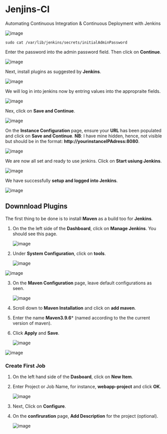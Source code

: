 # Jenjins-CI
Automating Continuous Integration &amp; Continuous Deployment with Jenkins 

![image](https://github.com/JonesKwameOsei/Jenjins-CI/assets/81886509/90693f6d-b199-4354-bd66-a270720bba49)

```
sudo cat /var/lib/jenkins/secrets/initialAdminPassword
```
Enter the password into the admin password field.
Then click on **Continue**. <p>
![image](https://github.com/JonesKwameOsei/Jenjins-CI/assets/81886509/13b86fb8-8955-498c-b169-ab9f6980ab4c)

Next, install plugins as suggested by **Jenkins**.<p>
![image](https://github.com/JonesKwameOsei/Jenjins-CI/assets/81886509/b0502344-7ec4-42dc-9a25-4347ee0e87e8)<p>

We will log in into jenkins now by entring values into the appropraite fields. <p>
![image](https://github.com/JonesKwameOsei/Jenjins-CI/assets/81886509/68bd2522-1b95-4111-810d-c44c189e3bad)<p>

Nex, click on **Save and Continue**.<p>
![image](https://github.com/JonesKwameOsei/Jenjins-CI/assets/81886509/73af3be9-3e5b-42f6-8aa4-ddb34b2919d7)<p>

On the **Instance Configuration** page, ensure your **URL** has been populated and click on **Save and Continue**.
**NB**: I have mine hidden, hence, not visible but should be in the format: **http://yourinstanceIPAdress:8080**.<p>
![image](https://github.com/JonesKwameOsei/Jenjins-CI/assets/81886509/cc902f8a-5892-48eb-a3ca-9fe0f9d33a25)

We are now all set and ready to use jenkins. Click on **Start usiung Jenkins**.<P>
![image](https://github.com/JonesKwameOsei/Jenjins-CI/assets/81886509/bea5aaad-b3e4-4bfb-8b61-76f301a91339)

We have successfully **setup and logged into Jenkins**. <p>
![image](https://github.com/JonesKwameOsei/Jenjins-CI/assets/81886509/d82c50e0-087d-4a16-9ae4-3e9b377d6637)

## Downnload Plugins 
The first thing to be done is to install **Maven** as a build too for **Jenkins**.
1. On the the left side of the **Dashboard**, click on **Manage Jenkins**. You should see this page.<p>
![image](https://github.com/JonesKwameOsei/Jenjins-CI/assets/81886509/ae8856d6-8dfe-423d-a0f6-d6124d86e86a)<p>

2. Under **System Configuration**, click on **tools**.<p>
![image](https://github.com/JonesKwameOsei/Jenjins-CI/assets/81886509/0ac4e723-1e54-4c90-874a-c83dca1b4ac8)<p>

![image](https://github.com/JonesKwameOsei/Jenjins-CI/assets/81886509/d89741e3-10fe-4ce3-9e05-f404e19c8a9f)<p>

3. On the **Maven Configuration** page, leave default configurations as seen.<p>
![image](https://github.com/JonesKwameOsei/Jenjins-CI/assets/81886509/3026d8cd-ee24-4295-a8db-4f531a0b99d6)

4. Scroll down to **Maven Installation** and click on **add maven**.
5. Enter the name **Maven3.9.6*** (named according to the the current version of maven).
6. Click **Apply** and **Save**. <p>
![image](https://github.com/JonesKwameOsei/Jenjins-CI/assets/81886509/d5251143-b62f-4aa7-a938-b18a60807048)

![image](https://github.com/JonesKwameOsei/Jenjins-CI/assets/81886509/d4cf5e3b-088c-431d-93cf-e0691f29d07f)

### Create First Job
1. On the left hand side of the **Dasboard**, click on **New Item**.
2. Enter Project or Job Name, for instance, **webapp-project** and click **OK**.<p>
![image](https://github.com/JonesKwameOsei/Jenjins-CI/assets/81886509/d45261d8-cf82-4b8b-a632-966e293a8cdc)<p>

3. Next, Click on **Configure**.
4. On the **confiruration** page, **Add Description** for the project (optional).<p>
![image](https://github.com/JonesKwameOsei/Jenjins-CI/assets/81886509/5ec7adf9-ef30-435f-b3bd-f0532c56532e)

 










